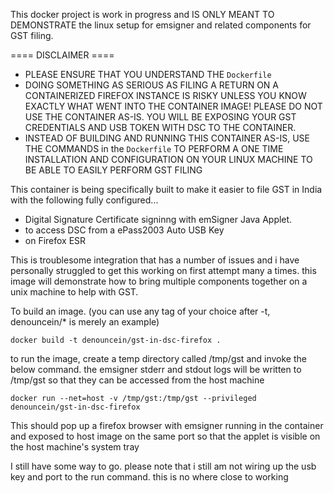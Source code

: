 This docker project is work in progress and IS ONLY MEANT TO DEMONSTRATE the linux setup for emsigner and related components for GST filing.

==== DISCLAIMER ====

- PLEASE ENSURE THAT YOU UNDERSTAND THE `Dockerfile`
- DOING SOMETHING AS SERIOUS AS FILING A RETURN ON A CONTAINERIZED FIREFOX INSTANCE IS RISKY UNLESS YOU KNOW EXACTLY WHAT WENT INTO THE CONTAINER IMAGE! PLEASE DO NOT USE THE CONTAINER AS-IS.  YOU WILL BE EXPOSING YOUR GST CREDENTIALS AND USB TOKEN WITH DSC TO THE CONTAINER.
- INSTEAD OF BUILDING AND RUNNING THIS CONTAINER AS-IS, USE THE COMMANDS in the `Dockerfile` TO PERFORM A ONE TIME INSTALLATION AND CONFIGURATION ON YOUR LINUX MACHINE TO BE ABLE TO EASILY PERFORM GST FILING

This container is being specifically built to make it easier to file GST in India with the following fully configured...
 - Digital Signature Certificate signinng with emSigner Java Applet.
 - to access DSC from a ePass2003 Auto USB Key
 - on Firefox ESR

This is troublesome integration that has a number of issues and i have personally struggled to get this working on first attempt many a times.  this image will demonstrate how to bring multiple components together on a unix machine to help with GST.   

To build an image. (you can use any tag of your choice after -t, denouncein/* is merely an example) 

`docker build -t denouncein/gst-in-dsc-firefox .`

to run the image, create a temp directory called /tmp/gst and invoke the below command.  the emsigner stderr and stdout logs will be written to /tmp/gst so that they can be accessed from the host machine

`docker run --net=host -v /tmp/gst:/tmp/gst --privileged denouncein/gst-in-dsc-firefox`

This should pop up a firefox browser with emsigner running in the container and exposed to host image on the same port so that the applet is visible on the host machine's system tray

I still have some way to go. please note that i still am not wiring up the usb key and port to the run command.  this is no where close to working